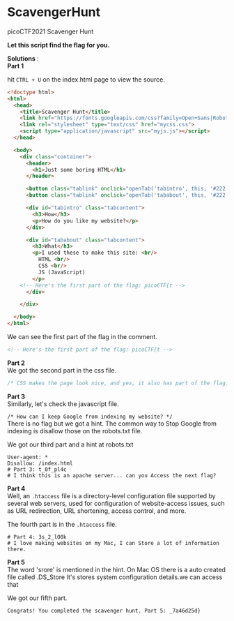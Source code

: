 # ScavengerHunt
picoCTF2021 Scavenger Hunt

**Let this script find the flag for you.**

**Solutions** :\
**Part 1**

hit `CTRL + U` on the index.html page to view the source.

```html
<!doctype html>
<html>
  <head>
    <title>Scavenger Hunt</title>
    <link href="https://fonts.googleapis.com/css?family=Open+Sans|Roboto" rel="stylesheet">
    <link rel="stylesheet" type="text/css" href="mycss.css">
    <script type="application/javascript" src="myjs.js"></script>
  </head>

  <body>
    <div class="container">
      <header>
		<h1>Just some boring HTML</h1>
      </header>

      <button class="tablink" onclick="openTab('tabintro', this, '#222')" id="defaultOpen">How</button>
      <button class="tablink" onclick="openTab('tababout', this, '#222')">What</button>

      <div id="tabintro" class="tabcontent">
		<h3>How</h3>
		<p>How do you like my website?</p>
      </div>

      <div id="tababout" class="tabcontent">
		<h3>What</h3>
		<p>I used these to make this site: <br/>
		  HTML <br/>
		  CSS <br/>
		  JS (JavaScript)
		</p>
	<!-- Here's the first part of the flag: picoCTF{t -->
      </div>

    </div>

  </body>
</html>
```
We can see the first part of the flag in the comment.
```html
<!-- Here's the first part of the flag: picoCTF{t -->
```
**Part 2**\
We got the second part in the css file.

```css
/* CSS makes the page look nice, and yes, it also has part of the flag. Here's part 2: h4ts_4_l0 */
```
**Part 3**\
Similarly, let's check the javascript file.

`/* How can I keep Google from indexing my website? */`\
There is no flag but we got a hint.
The common way to Stop Google from indexing is disallow those on the robots.txt file.

We got our third part and a hint at robots.txt
```
User-agent: *
Disallow: /index.html
# Part 3: t_0f_pl4c
# I think this is an apache server... can you Access the next flag?
```
**Part 4**\
Well, an `.htaccess` file is a directory-level configuration file supported by several web servers, used for configuration of website-access issues, such as URL redirection, URL shortening, access control, and more.

The fourth part is in the `.htaccess` file.
```
# Part 4: 3s_2_lO0k
# I love making websites on my Mac, I can Store a lot of information there.
```
**Part 5**\
The word 'srore' is mentioned in the hint.
On Mac OS there is a auto created file called .DS_Store
It's stores system configuration details.we can access that

We got our fifth part.
```
Congrats! You completed the scavenger hunt. Part 5: _7a46d25d}
```

